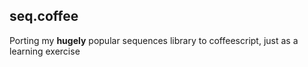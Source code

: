 seq.coffee
----------

Porting my **hugely** popular sequences library to coffeescript, just as a learning exercise
